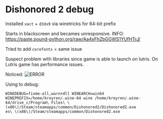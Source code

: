 # Dishonored 2 debug

Installed `xact` + `d3dx9` via winetricks for 64-bit prefix

Starts in blackscreen and becames unresponsive.
INFO: https://paste.pound-python.org/raw/Aa4xFhZbGGWS1YUfHTrJ/

Tried to add `corefonts` = same issue

Suspect problem with libraries since game is able to launch on lutris. On Lutris game has performance issues.

Noticed:
![ERROR](https://i.imgur.com/Wkv2dK5.jpg "ERROR")

Using to debug:

```
WINEDEBUG=fixme-all,warn+dll WINEARCH=win64 WINEPREFIX=/home/kreyren/.wine-64 wine /home/kreyren/.wine-64/drive_c/Program\ Files\ \(x86\)/Steam/steamapps/common/Dishonored2/Dishonored2.exe 
es\ \(x86\)/Steam/steamapps/common/Dishonored2.exe 
```

